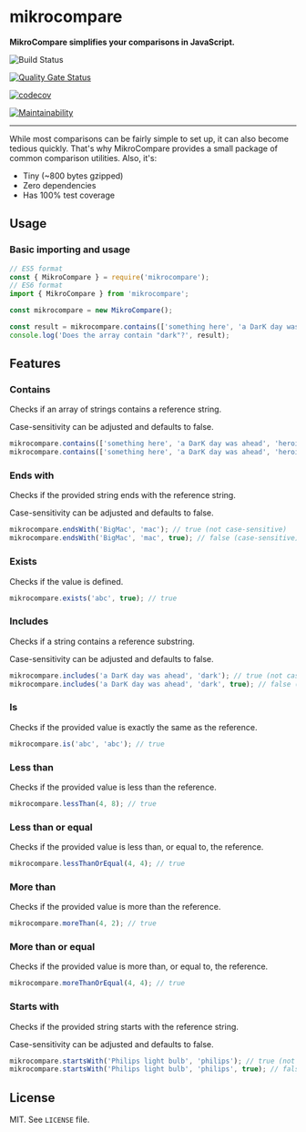 # mikrocompare

**MikroCompare simplifies your comparisons in JavaScript.**

![Build Status](https://github.com/mikaelvesavuori/mikrocompare/workflows/main/badge.svg)

[![Quality Gate Status](https://sonarcloud.io/api/project_badges/measure?project=mikaelvesavuori_mikrocompare&metric=alert_status)](https://sonarcloud.io/dashboard?id=mikaelvesavuori_mikrocompare)

[![codecov](https://codecov.io/gh/mikaelvesavuori/mikrocompare/graph/badge.svg?token=T4JDE4K38T)](https://codecov.io/gh/mikaelvesavuori/mikrocompare)

[![Maintainability](https://api.codeclimate.com/v1/badges/491257dbca6249fbfde1/maintainability)](https://codeclimate.com/github/mikaelvesavuori/mikrocompare/maintainability)

---

While most comparisons can be fairly simple to set up, it can also become tedious quickly. That's why MikroCompare provides a small package of common comparison utilities. Also, it's:

- Tiny (~800 bytes gzipped)
- Zero dependencies
- Has 100% test coverage

## Usage

### Basic importing and usage

```typescript
// ES5 format
const { MikroCompare } = require('mikrocompare');
// ES6 format
import { MikroCompare } from 'mikrocompare';

const mikrocompare = new MikroCompare();

const result = mikrocompare.contains(['something here', 'a DarK day was ahead', 'heroic laziness'], 'dark');
console.log('Does the array contain "dark"?', result);
```

## Features

### Contains

Checks if an array of strings contains a reference string.

Case-sensitivity can be adjusted and defaults to false.

```typescript
mikrocompare.contains(['something here', 'a DarK day was ahead', 'heroic laziness'], 'dark'); // true (not case-sensitive)
mikrocompare.contains(['something here', 'a DarK day was ahead', 'heroic laziness'], 'dark', true); // false (case-sensitive)
```

### Ends with

Checks if the provided string ends with the reference string.

Case-sensitivity can be adjusted and defaults to false.

```typescript
mikrocompare.endsWith('BigMac', 'mac'); // true (not case-sensitive)
mikrocompare.endsWith('BigMac', 'mac', true); // false (case-sensitive)
```

### Exists

Checks if the value is defined.

```typescript
mikrocompare.exists('abc', true); // true
```

### Includes

Checks if a string contains a reference substring.

Case-sensitivity can be adjusted and defaults to false.

```typescript
mikrocompare.includes('a DarK day was ahead', 'dark'); // true (not case-sensitive)
mikrocompare.includes('a DarK day was ahead', 'dark', true); // false (case-sensitive)
```

### Is

Checks if the provided value is exactly the same as the reference.

```typescript
mikrocompare.is('abc', 'abc'); // true
```

### Less than

Checks if the provided value is less than the reference.

```typescript
mikrocompare.lessThan(4, 8); // true
```

### Less than or equal

Checks if the provided value is less than, or equal to, the reference.

```typescript
mikrocompare.lessThanOrEqual(4, 4); // true
```

### More than

Checks if the provided value is more than the reference.

```typescript
mikrocompare.moreThan(4, 2); // true
```

### More than or equal

Checks if the provided value is more than, or equal to, the reference.

```typescript
mikrocompare.moreThanOrEqual(4, 4); // true
```

### Starts with

Checks if the provided string starts with the reference string.

Case-sensitivity can be adjusted and defaults to false.

```typescript
mikrocompare.startsWith('Philips light bulb', 'philips'); // true (not case-sensitive)
mikrocompare.startsWith('Philips light bulb', 'philips', true); // false (case-sensitive)
```

## License

MIT. See `LICENSE` file.
